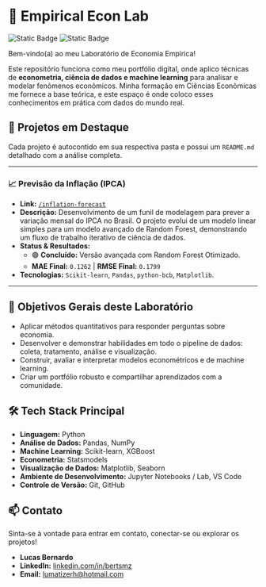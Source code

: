 # 🔬 Empirical Econ Lab

![Static Badge](https://img.shields.io/badge/Área-Economia%20Empírica-blue)
![Static Badge](https://img.shields.io/badge/Ferramentas-Python%20%7C%20Data%20Science-orange)

Bem-vindo(a) ao meu Laboratório de Economia Empírica!

Este repositório funciona como meu portfólio digital, onde aplico técnicas de **econometria, ciência de dados e machine learning** para analisar e modelar fenômenos econômicos. Minha formação em Ciências Econômicas me fornece a base teórica, e este espaço é onde coloco esses conhecimentos em prática com dados do mundo real.

## 🚀 Projetos em Destaque

Cada projeto é autocontido em sua respectiva pasta e possui um `README.md` detalhado com a análise completa.

---

### 📈 Previsão da Inflação (IPCA)
-   **Link:** [`/inflation-forecast`](./inflation-forecast/)
-   **Descrição:** Desenvolvimento de um funil de modelagem para prever a variação mensal do IPCA no Brasil. O projeto evolui de um modelo linear simples para um modelo avançado de Random Forest, demonstrando um fluxo de trabalho iterativo de ciência de dados.
-   **Status & Resultados:**
    -   🟢 **Concluído:** Versão avançada com Random Forest Otimizado.
    -   **MAE Final:** `0.1262` | **RMSE Final:** `0.1799`
-   **Tecnologias:** `Scikit-learn`, `Pandas`, `python-bcb`, `Matplotlib`.


---

## 🎯 Objetivos Gerais deste Laboratório

* Aplicar métodos quantitativos para responder perguntas sobre economia.
* Desenvolver e demonstrar habilidades em todo o pipeline de dados: coleta, tratamento, análise e visualização.
* Construir, avaliar e interpretar modelos econométricos e de machine learning.
* Criar um portfólio robusto e compartilhar aprendizados com a comunidade.

## 🛠️ Tech Stack Principal

* **Linguagem:** Python
* **Análise de Dados:** Pandas, NumPy
* **Machine Learning:** Scikit-learn, XGBoost
* **Econometria:** Statsmodels
* **Visualização de Dados:** Matplotlib, Seaborn
* **Ambiente de Desenvolvimento:** Jupyter Notebooks / Lab, VS Code
* **Controle de Versão:** Git, GitHub

## 📫 Contato

Sinta-se à vontade para entrar em contato, conectar-se ou explorar os projetos!

* **Lucas Bernardo**
* **LinkedIn:** [linkedin.com/in/bertsmz](https://www.linkedin.com/in/bertsmz/)
* **Email:** lumatizerh@hotmail.com
